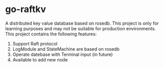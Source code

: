 # go-raftkv
A distributed key value database based on rosedb. This project is only for learning purposes and may not be suitable for production environments.
This project contains the following features:
1. Support Raft protocol
2. LogModule and StateMachine are based on rosedb
3. Operate datebase with Terminal input (in future)
4. Available to add new node

